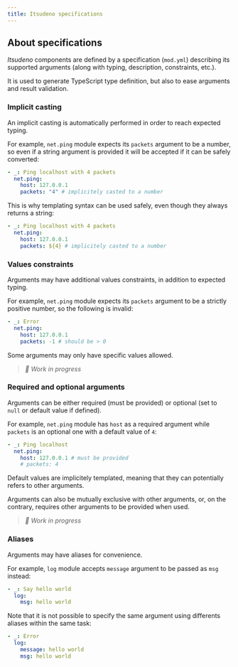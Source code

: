 ```yaml
---
title: Itsudeno specifications
---
```


## About specifications

*Itsudeno* components are defined by a specification (`mod.yml`) describing its supported arguments (along with typing, description, constraints, etc.).

It is used to generate TypeScript type definition, but also to ease arguments and result validation.

### Implicit casting

An implicit casting is automatically performed in order to reach expected typing.

For example, `net.ping` module expects its `packets` argument to be a number, so even if a string argument is provided it will be accepted if it can be safely converted:
```yml
- _: Ping localhost with 4 packets
  net.ping:
    host: 127.0.0.1
    packets: "4" # implicitely casted to a number
```

This is why templating syntax can be used safely, even though they always returns a string:
```yml
- _: Ping localhost with 4 packets
  net.ping:
    host: 127.0.0.1
    packets: ${4} # implicitely casted to a number
```

### Values constraints

Arguments may have additional values constraints, in addition to expected typing.

For example, `net.ping` module expects its `packets` argument to be a strictly positive number, so the following is invalid:
```yml
- _: Error
  net.ping:
    host: 127.0.0.1
    packets: -1 # should be > 0
```

Some arguments may only have specific values allowed.

> *🚧 Work in progress*

### Required and optional arguments

Arguments can be either required (must be provided) or optional (set to `null` or default value if defined).

For example, `net.ping` module has `host` as a required argument while `packets` is an optional one with a default value of `4`:
```yml
- _: Ping localhost
  net.ping:
    host: 127.0.0.1 # must be provided
    # packets: 4
```

Default values are implicitely templated, meaning that they can potentially refers to other arguments.

Arguments can also be mutually exclusive with other arguments, or, on the contrary, requires other arguments to be provided when used.

> *🚧 Work in progress*

### Aliases

Arguments may have aliases for convenience.

For example, `log` module accepts `message` argument to be passed as `msg` instead:
```yml
- _: Say hello world
  log:
    msg: hello world
```

Note that it is not possible to specify the same argument using differents aliases within the same task:
```yml
- _: Error
  log:
    message: hello world
    msg: hello world
```